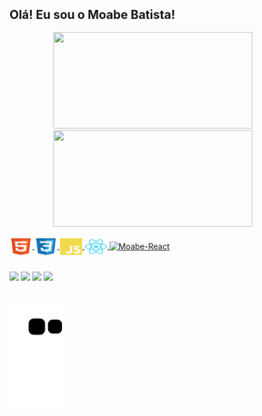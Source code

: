 ## Olá! Eu sou o Moabe Batista!

<div align="center">
  <a href="https://github.com/rafaballerini">
  <img height="170em" width="350em" src="https://github-readme-stats.vercel.app/api?username=moabebatista&show_icons=true&theme=dark&include_all_commits=true&count_private=true"/>
  <img height="170em" width="350em" src="https://github-readme-stats.vercel.app/api/top-langs/?username=moabebatista&layout=compact&langs_count=7&theme=dark"/>
</div>
<div style="display: inline_block"><br>
  <img align="center" alt="Moabe-HTML" height="30" width="40" src="https://raw.githubusercontent.com/devicons/devicon/master/icons/html5/html5-original.svg">
  <img align="center" alt="Moabe-CSS" height="30" width="40" src="https://raw.githubusercontent.com/devicons/devicon/master/icons/css3/css3-original.svg">
  <img align="center" alt="Moabe-Js" height="30" width="40" src="https://raw.githubusercontent.com/devicons/devicon/master/icons/javascript/javascript-plain.svg">
  <img align="center" alt="Moabe-React" height="30" width="40" src="https://raw.githubusercontent.com/devicons/devicon/master/icons/react/react-original.svg">
  <img align="center" alt="Moabe-React" height="70" width="70" src="https://user-images.githubusercontent.com/83438974/137612047-eeacc548-95ad-4837-abe0-88c9e969e540.jpg">
  
</div>
  
##
 
<div> 
  <a href="https://www.instagram.com/prof_moabebatista" target="_blank"><img src="https://img.shields.io/badge/-Instagram-%23E4405F?style=for-the-badge&logo=instagram&logoColor=white" target="_blank"></a>
 <a href="https://discord.gg/R27pbDKr" target="_blank"><img src="https://img.shields.io/badge/Discord-7289DA?style=for-the-badge&logo=discord&logoColor=white" target="_blank"></a> 
  <a href = "moabebatista@gmail.com"><img src="https://img.shields.io/badge/-Gmail-%23333?style=for-the-badge&logo=gmail&logoColor=white" target="_blank"></a>
  <a href="https://www.linkedin.com/in/moabe-batista-da-silva-42b853197" target="_blank"><img src="https://img.shields.io/badge/-LinkedIn-%230077B5?style=for-the-badge&logo=linkedin&logoColor=white" target="_blank"></a> 
</div>

  ##
  
  ![Snake animation](https://github.com/moabebatista/moabebatista/blob/output/github-contribution-grid-snake.svg)
 

